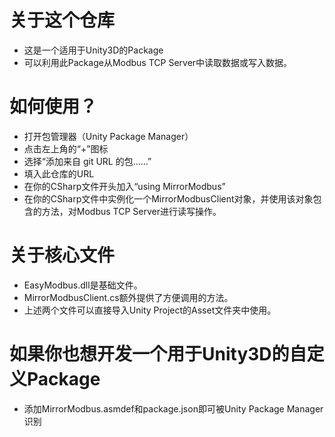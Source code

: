 # 关于这个仓库
- 这是一个适用于Unity3D的Package
- 可以利用此Package从Modbus TCP Server中读取数据或写入数据。

# 如何使用？
- 打开包管理器（Unity Package Manager）
- 点击左上角的“+”图标
- 选择“添加来自 git URL 的包……”
- 填入此仓库的URL
- 在你的CSharp文件开头加入“using MirrorModbus”
- 在你的CSharp文件中实例化一个MirrorModbusClient对象，并使用该对象包含的方法，对Modbus TCP Server进行读写操作。

# 关于核心文件
- EasyModbus.dll是基础文件。
- MirrorModbusClient.cs额外提供了方便调用的方法。
- 上述两个文件可以直接导入Unity Project的Asset文件夹中使用。

# 如果你也想开发一个用于Unity3D的自定义Package
- 添加MirrorModbus.asmdef和package.json即可被Unity Package Manager识别
